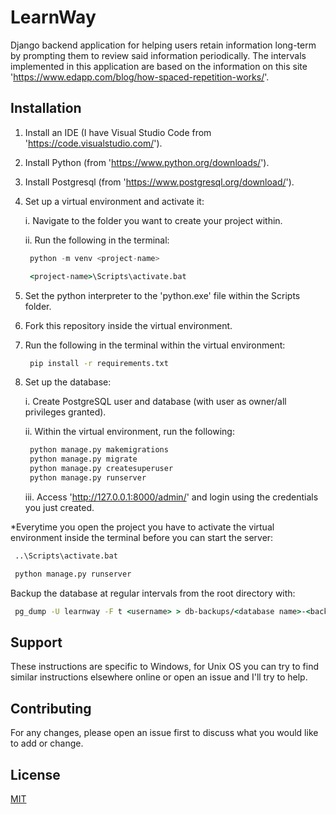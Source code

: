 # LearnWay

Django backend application for helping users retain information long-term by prompting them to review said information periodically. The intervals implemented in this application are based on the information on this site 'https://www.edapp.com/blog/how-spaced-repetition-works/'.

## Installation

1. Install an IDE (I have Visual Studio Code from 'https://code.visualstudio.com/').
2. Install Python (from 'https://www.python.org/downloads/').
3. Install Postgresql (from 'https://www.postgresql.org/download/').
4. Set up a virtual environment and activate it:

   i. Navigate to the folder you want to create your project within.

   ii. Run the following in the terminal:
      ```python
       python -m venv <project-name>
      ```
      ```cmd
       <project-name>\Scripts\activate.bat
      ```
5. Set the python interpreter to the 'python.exe' file within the Scripts folder.
6. Fork this repository inside the virtual environment.
7. Run the following in the terminal within the virtual environment:
   ```cmd
    pip install -r requirements.txt
   ```
8. Set up the database:

   i. Create PostgreSQL user and database (with user as owner/all privileges granted).

   ii. Within the virtual environment, run the following:
      ```python
       python manage.py makemigrations
       python manage.py migrate
       python manage.py createsuperuser
       python manage.py runserver
      ```

   iii. Access 'http://127.0.0.1:8000/admin/' and login using the credentials you just created.

*Everytime you open the project you have to activate the virtual environment inside the terminal before you can start the server:
   ```cmd
    ..\Scripts\activate.bat
   ```
   ```python
    python manage.py runserver
   ```

Backup the database at regular intervals from the root directory with:
   ```cmd
    pg_dump -U learnway -F t <username> > db-backups/<database name>-<backup number>.tar
   ```

## Support

These instructions are specific to Windows, for Unix OS you can try to find similar instructions elsewhere online or open an issue and I'll try to help.

## Contributing

For any changes, please open an issue first to discuss what you would like to add or change.

## License

[MIT](https://choosealicense.com/licenses/mit/)